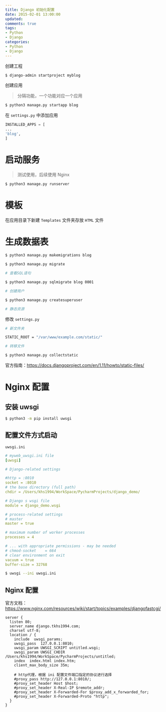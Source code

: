 ```yaml
---
title: Django 初始化配置
date: 2015-02-01 13:00:00
updated:
comments: true
tags:
- Python
- Django
categories:
- Python
- Django
---
```


创建工程

```bash
$ django-admin startproject myblog
```

<!--more-->

创建应用

>分隔功能，一个功能对应一个应用

```bash
$ python3 manage.py startapp blog
```

在 `settings.py` 中添加应用

```python
INSTALLED_APPS = [
...
'blog',
]
```

# 启动服务

>测试使用，后续使用 Nginx

```bash
$ python3 manage.py runserver
```

# 模板

在应用目录下新建 `Templates` 文件夹存放 `HTML` 文件

# 生成数据表

```bash
$ python3 manage.py makemigrations blog

$ python3 manage.py migrate

# 查看SQL语句

$ python3 manage.py sqlmigrate blog 0001

# 创建用户

$ python3 manage.py createsuperuser

# 静态资源
```

修改 `settings.py`

```bash
# 新文件夹

STATIC_ROOT = "/var/www/example.com/static/"

# 转移文件

$ python3 manage.py collectstatic
```

官方指南：https://docs.djangoproject.com/en/1.11/howto/static-files/

# Nginx 配置

## 安装 uwsgi

```bash
$ python3 -m pip install uwsgi
```

## 配置文件方式启动

`uwsgi.ini`

```yaml
# myweb_uwsgi.ini file
[uwsgi]

# Django-related settings

#http = :8010
socket = :8010
# the base directory (full path)
chdir = /Users/khs1994/WorkSpace/PycharmProjects/django_demo/

# Django s wsgi file
module = django_demo.wsgi

# process-related settings
# master
master = true

# maximum number of worker processes
processes = 4

# ... with appropriate permissions - may be needed
# chmod-socket    = 664
# clear environment on exit
vacuum = true
buffer-size = 32768
```

```bash
$ uwsgi --ini uwsgi.ini
```

## Nginx 配置

官方文档：https://www.nginx.com/resources/wiki/start/topics/examples/djangofastcgi/

```nginx
server {
  listen 80;
  server_name django.tkhs1994.com;
  charset utf-8;
  location / {
    include  uwsgi_params;
    uwsgi_pass  127.0.0.1:8010;
    uwsgi_param UWSGI_SCRIPT untitled.wsgi;
    uwsgi_param UWSGI_CHDIR /Users/khs1994/WorkSpace/PycharmProjects/untitled;
    index  index.html index.htm;
    client_max_body_size 35m;

    # http代理，根据 ini 配置文件端口指定的协议进行选择
    #proxy_pass http://127.0.0.1:8010/;
    #proxy_set_header Host $host;
    #proxy_set_header X-Real-IP $remote_addr;
    #proxy_set_header X-Forwarded-For $proxy_add_x_forwarded_for;
    #proxy_set_header X-Forwarded-Proto "http";
  }
}
```
